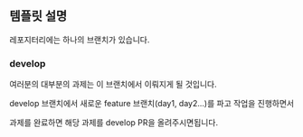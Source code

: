 ## 템플릿 설명

레포지터리에는 하나의 브랜치가 있습니다.

### develop

여러분의 대부분의 과제는 이 브랜치에서 이뤄지게 될 것입니다.

develop 브랜치에서 새로운 feature 브랜치(day1, day2...)를 파고 작업을 진행하면서

과제를 완료하면 해당 과제를 develop PR을 올려주시면됩니다.